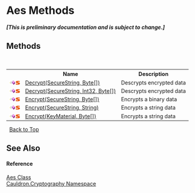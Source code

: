 # Aes Methods
 _**\[This is preliminary documentation and is subject to change.\]**_


## Methods
&nbsp;<table><tr><th></th><th>Name</th><th>Description</th></tr><tr><td>![Public method](media/pubmethod.gif "Public method")![Static member](media/static.gif "Static member")</td><td><a href="M_Cauldron_Cryptography_Aes_Decrypt">Decrypt(SecureString, Byte[])</a></td><td>
Descrypts encrypted data</td></tr><tr><td>![Public method](media/pubmethod.gif "Public method")![Static member](media/static.gif "Static member")</td><td><a href="M_Cauldron_Cryptography_Aes_Decrypt_1">Decrypt(SecureString, Int32, Byte[])</a></td><td>
Descrypts encrypted data</td></tr><tr><td>![Public method](media/pubmethod.gif "Public method")![Static member](media/static.gif "Static member")</td><td><a href="M_Cauldron_Cryptography_Aes_Encrypt_1">Encrypt(SecureString, Byte[])</a></td><td>
Encrypts a binary data</td></tr><tr><td>![Public method](media/pubmethod.gif "Public method")![Static member](media/static.gif "Static member")</td><td><a href="M_Cauldron_Cryptography_Aes_Encrypt_2">Encrypt(SecureString, String)</a></td><td>
Encrypts a string data</td></tr><tr><td>![Public method](media/pubmethod.gif "Public method")![Static member](media/static.gif "Static member")</td><td><a href="M_Cauldron_Cryptography_Aes_Encrypt">Encrypt(KeyMaterial, Byte[])</a></td><td>
Encrypts a string data</td></tr></table>&nbsp;
<a href="#aes-methods">Back to Top</a>

## See Also


#### Reference
<a href="T_Cauldron_Cryptography_Aes">Aes Class</a><br /><a href="N_Cauldron_Cryptography">Cauldron.Cryptography Namespace</a><br />